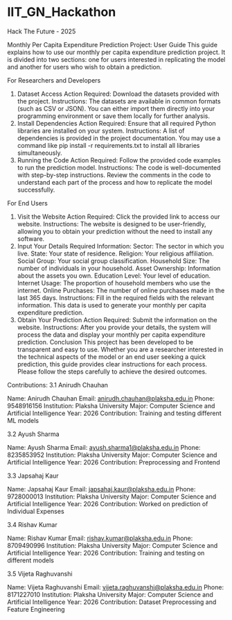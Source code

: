 # IIT_GN_Hackathon
Hack The Future - 2025

Monthly Per Capita Expenditure Prediction Project: User Guide
This guide explains how to use our monthly per capita expenditure prediction project. It is divided into two sections: one for users interested in replicating the model and another for users who wish to obtain a prediction.

For Researchers and Developers
1. Dataset Access
Action Required:
Download the datasets provided with the project.
Instructions:
The datasets are available in common formats (such as CSV or JSON). You can either import them directly into your programming environment or save them locally for further analysis.
2. Install Dependencies
Action Required:
Ensure that all required Python libraries are installed on your system.
Instructions:
A list of dependencies is provided in the project documentation. You may use a command like pip install -r requirements.txt to install all libraries simultaneously.
3. Running the Code
Action Required:
Follow the provided code examples to run the prediction model.
Instructions:
The code is well-documented with step-by-step instructions. Review the comments in the code to understand each part of the process and how to replicate the model successfully.


For End Users
1. Visit the Website
Action Required:
Click the provided link to access our website.
Instructions:
The website is designed to be user-friendly, allowing you to obtain your prediction without the need to install any software.
2. Input Your Details
Required Information:
Sector: The sector in which you live.
State: Your state of residence.
Religion: Your religious affiliation.
Social Group: Your social group classification.
Household Size: The number of individuals in your household.
Asset Ownership: Information about the assets you own.
Education Level: Your level of education.
Internet Usage: The proportion of household members who use the internet.
Online Purchases: The number of online purchases made in the last 365 days.
Instructions:
Fill in the required fields with the relevant information. This data is used to generate your monthly per capita expenditure prediction.
3. Obtain Your Prediction
Action Required:
Submit the information on the website.
Instructions:
After you provide your details, the system will process the data and display your monthly per capita expenditure prediction.
Conclusion
This project has been developed to be transparent and easy to use. Whether you are a researcher interested in the technical aspects of the model or an end user seeking a quick prediction, this guide provides clear instructions for each process. Please follow the steps carefully to achieve the desired outcomes.


Contributions:
3.1 Anirudh Chauhan

Name: Anirudh Chauhan
Email: anirudh.chauhan@plaksha.edu.in
Phone: 9548916156
Institution: Plaksha University
Major: Computer Science and Artificial Intelligence
Year: 2026
Contribution: Training and testing different ML models

3.2 Ayush Sharma

Name: Ayush Sharma
Email: ayush.sharma1@plaksha.edu.in
Phone: 8235853952
Institution: Plaksha University
Major: Computer Science and Artificial Intelligence
Year: 2026
Contribution: Preprocessing and Frontend

3.3 Japsahaj Kaur

Name: Japsahaj Kaur
Email: japsahaj.kaur@plaksha.edu.in
Phone: 9728000013
Institution: Plaksha University
Major: Computer Science and Artificial Intelligence
Year: 2026
Contribution: Worked on prediction of Individual Expenses

3.4 Rishav Kumar

Name: Rishav Kumar
Email: rishav.kumar@plaksha.edu.in
Phone: 8709490996
Institution: Plaksha University
Major: Computer Science and Artificial Intelligence
Year: 2026
Contribution: Training and testing on different models

3.5 Vijeta Raghuvanshi

Name: Vijeta Raghuvanshi
Email: vijeta.raghuvanshi@plaksha.edu.in
Phone: 8171227010
Institution: Plaksha University
Major: Computer Science and Artificial Intelligence
Year: 2026
Contribution: Dataset Preprocessing and Feature Engineering
